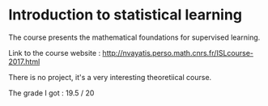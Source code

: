 # Introduction to statistical learning

The course presents the mathematical foundations for supervised learning.

Link to the course website : http://nvayatis.perso.math.cnrs.fr/ISLcourse-2017.html

There is no project, it's a very interesting theoretiical course.

The grade I got : 19.5 / 20
